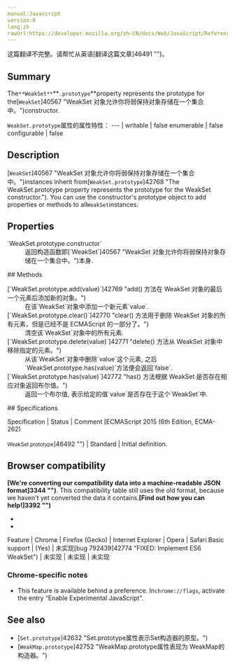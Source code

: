 ```yaml
---
manual:Javascript
version:0
lang:zh
rawUrl:https://developer.mozilla.org/zh-CN/docs/Web/JavaScript/Reference/Global_Objects/WeakSet/prototype
---
```




这篇翻译不完整。请帮忙从英语[翻译这篇文章]46491 "")。





## Summary<a name="Summary"></a>


The`**WeakSet**`**`.prototype`**property represents the prototype for the[`WeakSet`]40567 "WeakSet 对象允许你将弱保持对象存储在一个集合中。")constructor.


`WeakSet.prototype`属性的属性特性： 
 ---  | 
writable | false 
enumerable | false 
configurable | false 



## Description<a name="Description"></a>


[`WeakSet`]40567 "WeakSet 对象允许你将弱保持对象存储在一个集合中。")instances inherit from[`WeakSet.prototype`]42768 "The WeakSet.prototype property represents the prototype for the WeakSet constructor."). You can use the constructor&#39;s prototype object to add properties or methods to all`WeakSet`instances.


## Properties<a name="Properties"></a>
<dl><dt id=''>`WeakSet.prototype.constructor`</dt><dd>返回构造函数即[`WeakSet`]40567 "WeakSet 对象允许你将弱保持对象存储在一个集合中。")本身.</dd></dl>
## Methods<a name="Methods"></a>
<dl><dt id=''>[`WeakSet.prototype.add(value)`]42769 "add() 方法在 WeakSet 对象的最后一个元素后添加新的对象。")</dt><dd>在该`WeakSet`对象中添加一个新元素`value`.</dd><dt id=''>[`WeakSet.prototype.clear()`]42770 "clear() 方法用于删除 WeakSet 对象的所有元素，但是已经不是 ECMAScript 的一部分了。")</dt><dd>清空该`WeakSet`对象中的所有元素.</dd><dt id=''>[`WeakSet.prototype.delete(value)`]42771 "delete() 方法从 WeakSet 对象中移除指定的元素。")</dt><dd>从该`WeakSet`对象中删除`value`这个元素, 之后`WeakSet.prototype.has(value)`方法便会返回`false`.</dd><dt id=''>[`WeakSet.prototype.has(value)`]42772 "has() 方法根据 WeakSet 是否存在相应对象返回布尔值。")</dt><dd>返回一个布尔值, 表示给定的值`value`是否存在于这个`WeakSet`中.</dd></dl>
## Specifications<a name="Specifications"></a>

Specification | Status | Comment 
[ECMAScript 2015 (6th Edition, ECMA-262)<br></br><small>WeakSet.prototype</small>]46492 "") | Standard | Initial definition. 


## Browser compatibility<a name="Browser_compatibility"></a>


**[We&#39;re converting our compatibility data into a machine-readable JSON format]3344 "")**. This compatibility table still uses the old format, because we haven&#39;t yet converted the data it contains.**[Find out how you can help!]3392 "")**


* 
* 

Feature | Chrome | Firefox (Gecko) | Internet Explorer | Opera | Safari 
Basic support | (Yes) | 未实现[bug 792439]42774 "FIXED: Implement ES6 WeakSet") | 未实现 | 未实现 | 未实现 




### Chrome-specific notes<a name="Chrome-specific_notes"></a>

* This feature is available behind a preference. In`chrome://flags`, activate the entry “Enable Experimental JavaScript”.

## See also<a name="See_also"></a>

* [`Set.prototype`]42632 "Set.prototype属性表示Set构造器的原型。")
* [`WeakMap.prototype`]42752 "WeakMap.prototype属性表现为 WeakMap的构造器。")



